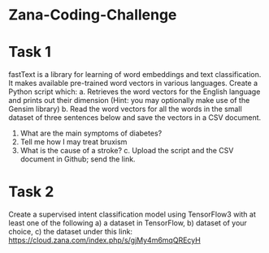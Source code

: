 # Zana-Coding-Challenge

# Task 1
fastText is a library for learning of word embeddings and text classification. It makes available pre-trained word vectors in various languages. Create a Python script which:
a. Retrieves the word vectors for the English language and prints out their dimension (Hint: you may optionally make use of the Gensim
library)
b. Read the word vectors for all the words in the small dataset of three sentences below and save the vectors in a CSV document.
  1. What are the main symptoms of diabetes?
  2. Tell me how I may treat bruxism
  3. What is the cause of a stroke?
  c. Upload the script and the CSV document in Github; send the link.
  
# Task 2
Create a supervised intent classification model using TensorFlow3 with at least one of the following a) a dataset in TensorFlow, b) dataset of your choice, c) the dataset under this link: https://cloud.zana.com/index.php/s/gjMy4m6mqQREcyH

